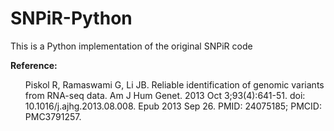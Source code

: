 # SNPiR-Python
This is a Python implementation of the original SNPiR code

**Reference:**
<ul>Piskol R, Ramaswami G, Li JB. Reliable identification of genomic variants from RNA-seq data. Am J Hum Genet. 2013 Oct 3;93(4):641-51. doi: 10.1016/j.ajhg.2013.08.008. Epub 2013 Sep 26. PMID: 24075185; PMCID: PMC3791257.</ul>
